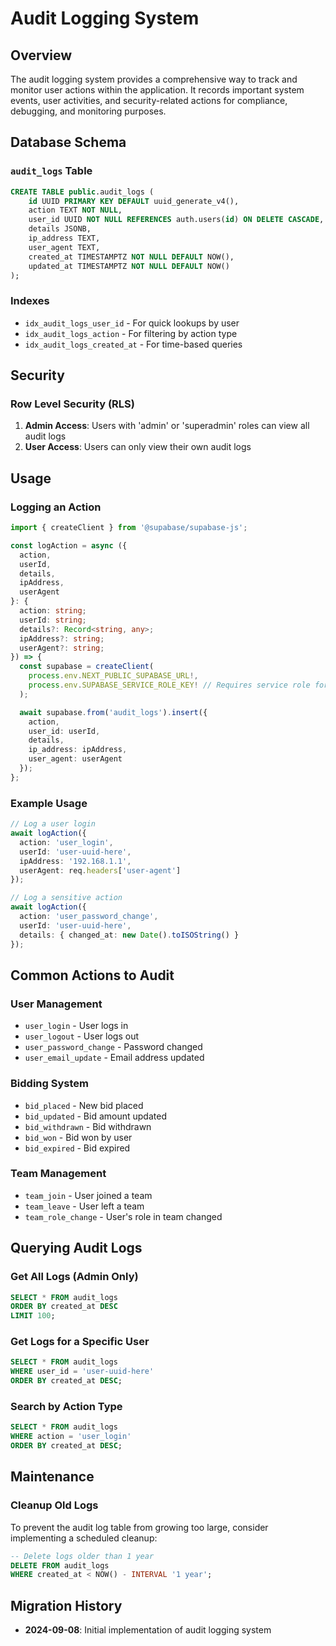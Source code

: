 # Audit Logging System

## Overview
The audit logging system provides a comprehensive way to track and monitor user actions within the application. It records important system events, user activities, and security-related actions for compliance, debugging, and monitoring purposes.

## Database Schema

### `audit_logs` Table
```sql
CREATE TABLE public.audit_logs (
    id UUID PRIMARY KEY DEFAULT uuid_generate_v4(),
    action TEXT NOT NULL,
    user_id UUID NOT NULL REFERENCES auth.users(id) ON DELETE CASCADE,
    details JSONB,
    ip_address TEXT,
    user_agent TEXT,
    created_at TIMESTAMPTZ NOT NULL DEFAULT NOW(),
    updated_at TIMESTAMPTZ NOT NULL DEFAULT NOW()
);
```

### Indexes
- `idx_audit_logs_user_id` - For quick lookups by user
- `idx_audit_logs_action` - For filtering by action type
- `idx_audit_logs_created_at` - For time-based queries

## Security

### Row Level Security (RLS)
1. **Admin Access**: Users with 'admin' or 'superadmin' roles can view all audit logs
2. **User Access**: Users can only view their own audit logs

## Usage

### Logging an Action
```typescript
import { createClient } from '@supabase/supabase-js';

const logAction = async ({
  action,
  userId,
  details,
  ipAddress,
  userAgent
}: {
  action: string;
  userId: string;
  details?: Record<string, any>;
  ipAddress?: string;
  userAgent?: string;
}) => {
  const supabase = createClient(
    process.env.NEXT_PUBLIC_SUPABASE_URL!,
    process.env.SUPABASE_SERVICE_ROLE_KEY! // Requires service role for RLS bypass
  );

  await supabase.from('audit_logs').insert({
    action,
    user_id: userId,
    details,
    ip_address: ipAddress,
    user_agent: userAgent
  });
};
```

### Example Usage
```typescript
// Log a user login
await logAction({
  action: 'user_login',
  userId: 'user-uuid-here',
  ipAddress: '192.168.1.1',
  userAgent: req.headers['user-agent']
});

// Log a sensitive action
await logAction({
  action: 'user_password_change',
  userId: 'user-uuid-here',
  details: { changed_at: new Date().toISOString() }
});
```

## Common Actions to Audit

### User Management
- `user_login` - User logs in
- `user_logout` - User logs out
- `user_password_change` - Password changed
- `user_email_update` - Email address updated

### Bidding System
- `bid_placed` - New bid placed
- `bid_updated` - Bid amount updated
- `bid_withdrawn` - Bid withdrawn
- `bid_won` - Bid won by user
- `bid_expired` - Bid expired

### Team Management
- `team_join` - User joined a team
- `team_leave` - User left a team
- `team_role_change` - User's role in team changed

## Querying Audit Logs

### Get All Logs (Admin Only)
```sql
SELECT * FROM audit_logs 
ORDER BY created_at DESC 
LIMIT 100;
```

### Get Logs for a Specific User
```sql
SELECT * FROM audit_logs 
WHERE user_id = 'user-uuid-here'
ORDER BY created_at DESC;
```

### Search by Action Type
```sql
SELECT * FROM audit_logs 
WHERE action = 'user_login'
ORDER BY created_at DESC;
```

## Maintenance

### Cleanup Old Logs
To prevent the audit log table from growing too large, consider implementing a scheduled cleanup:

```sql
-- Delete logs older than 1 year
DELETE FROM audit_logs 
WHERE created_at < NOW() - INTERVAL '1 year';
```

## Migration History
- **2024-09-08**: Initial implementation of audit logging system
